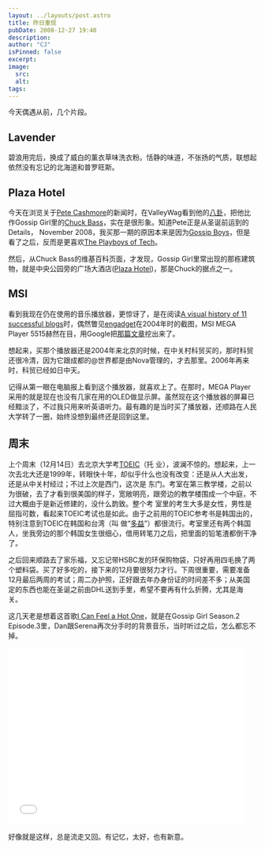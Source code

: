 ```yaml
---
layout: ../layouts/post.astro
title: 昨日重现
pubDate: 2008-12-27 19:40
description: 
author: "CJ"
isPinned: false
excerpt: 
image:
  src:
  alt:
tags: 
---
```

今天偶遇从前，几个片段。
<h2>Lavender</h2>
碧浪用完后，换成了威白的薰衣草味洗衣粉。恬静的味道，不张扬的气质，联想起依然没有忘记的北海道和普罗旺斯。
<h2>Plaza Hotel</h2>
今天在浏览关于<a href="http://en.wikipedia.org/wiki/Pete_Cashmore">Pete Cashmore</a>的新闻时，在ValleyWag看到他的<a href="http://valleywag.gawker.com/5032782/david-karp-and-pete-cashmore-heel-and-toe-and-do+si+do">八卦</a>，把他比作Gossip Girl里的<a href="http://en.wikipedia.org/wiki/Chuck_Bass">Chuck Bass</a>，实在是很形象。知道Pete正是从圣诞前运到的Details， November 2008，我买那一期的原因本来是因为<a href="http://www.details.com/celebrities-entertainment/cover-stars/200809/boys-of-gossip-girl">Gossip Boys</a>，但是看了之后，反而是更喜欢<a href="http://www.details.com/sex-relationships/dating-and-cheating/200809/the-tech-stars-behind-tumblr-digg-are-hungry-for-fame">The Playboys of Tech</a>。

然后，从Chuck Bass的维基百科页面，才发现，Gossip Girl里常出现的那栋建筑物，就是中央公园旁的广场大酒店(<a href="http://www.fairmont.com/ThePlaza">Plaza Hotel</a>)，那是Chuck的据点之一。
<h2>MSI</h2>
看到我现在仍在使用的音乐播放器，更惊讶了，是在阅读<a href="http://royal.pingdom.com/2008/10/21/a-visual-history-of-11-successful-blogs/">A visual history of 11 successful blogs</a>时，偶然瞥见<a href="http://www.engadget.com/">engadget</a>在2004年时的截图，MSI MEGA Player 5515赫然在目，用Google把<a href="http://www.engadget.com/2004/06/21/msis-mega-player-515/">那篇文章</a>挖出来了。

想起来，买那个播放器还是2004年来北京的时候，在中关村科贸买的，那时科贸还很冷清，因为它跟成都的@世界都是由Nova管理的，才去那里。2006年再来时，科贸已经如日中天。

记得从第一眼在电脑报上看到这个播放器，就喜欢上了。在那时，MEGA Player采用的就是现在也没有几家在用的OLED做显示屏。虽然现在这个播放器的屏幕已经黯淡了，不过我只用来听英语听力。最有趣的是当时买了播放器，还顺路在人民大学转了一圈，始终没想到最终还是回到这里。
<h2>周末</h2>
上个周末（12月14日）去北京大学考<a href="http://www.toeictest.com.cn/">TOEIC</a>（托 业），波澜不惊的。想起来，上一次去北大还是1999年，转眼快十年，却似乎什么也没有改变：还是从人大出发，还是从中关村经过；不过上次是西门，这次是 东门。考室在第三教学楼，之前以为很破，去了才看到很美国的样子，宽敞明亮，跟旁边的教学楼围成一个中庭，不过大概由于是新近修建的，没什么韵致。整个考 室里的考生大多是女性，男性是屈指可数，看起来TOEIC考试也是如此。由于之前用的TOEIC参考书是韩国出的，特别注意到TOEIC在韩国和台湾（叫 做“<a href="http://www.toeic.com.tw/">多益</a>”）都很流行。考室里还有两个韩国人，坐我旁边的那个韩国女生很细心，借用转笔刀之后，把里面的铅笔渣都倒干净了。

之后回来顺路去了家乐福，又忘记带HSBC发的环保购物袋，只好再用四毛换了两个塑料袋。买了好多吃的，接下来的12月要很努力才行。下周很重要，需要准备12月最后两周的考试；周二办护照，正好跟去年办身份证的时间差不多；从美国定的东西也能在圣诞之前由DHL送到手里，希望不要再有什么折腾，尤其是海关。

这几天老是想着这首歌<a href="http://www.last.fm/music/Manchester+Orchestra/_/I+Can+Feel+A+Hot+One">I Can Feel a Hot One</a>，就是在Gossip Girl Season.2 Episode.3里，Dan跟Serena再次分手时的背景音乐，当时听过之后，怎么都忘不掉。

<iframe width="480" height="360" src="//www.youtube.com/embed/2zb3Q_f0Tgc" frameborder="0" allowfullscreen></iframe>

好像就是这样，总是流走又回。有记忆，太好，也有新意。
